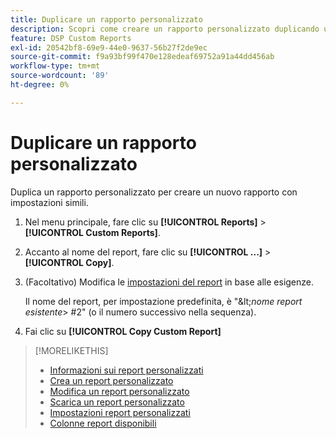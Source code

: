 ```yaml
---
title: Duplicare un rapporto personalizzato
description: Scopri come creare un rapporto personalizzato duplicando un rapporto esistente.
feature: DSP Custom Reports
exl-id: 20542bf8-69e9-44e0-9637-56b27f2de9ec
source-git-commit: f9a93bf99f470e128edeaf69752a91a44dd456ab
workflow-type: tm+mt
source-wordcount: '89'
ht-degree: 0%

---
```


# Duplicare un rapporto personalizzato

Duplica un rapporto personalizzato per creare un nuovo rapporto con impostazioni simili.

1. Nel menu principale, fare clic su **[!UICONTROL Reports]** > **[!UICONTROL Custom Reports]**.

1. Accanto al nome del report, fare clic su **[!UICONTROL ...]** > **[!UICONTROL Copy]**.

1. (Facoltativo) Modifica le [impostazioni del report](/help/dsp/reports/report-settings.md) in base alle esigenze.

   Il nome del report, per impostazione predefinita, è &quot;\&lt;*nome report esistente*\> \#2&quot; (o il numero successivo nella sequenza).

1. Fai clic su **[!UICONTROL Copy Custom Report]**

>[!MORELIKETHIS]
>
>* [Informazioni sui report personalizzati](/help/dsp/reports/report-about.md)
>* [Crea un report personalizzato](/help/dsp/reports/report-create.md)
>* [Modifica un report personalizzato](/help/dsp/reports/report-edit.md)
>* [Scarica un report personalizzato](/help/dsp/reports/report-download.md)
>* [Impostazioni report personalizzati](/help/dsp/reports/report-settings.md)
>* [Colonne report disponibili](/help/dsp/reports/report-columns.md)
